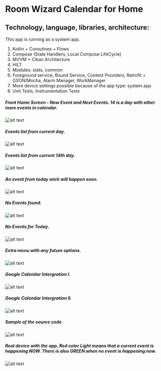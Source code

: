 # Room Wizard Calendar for Home
## Technology, language, libraries, architecture:
This app is running as a system app.
1. Kotlin + Coroutines + Flows
2. Compose (State Handlers, Local Compose LifeCycle)
3. MVVM + Clean Architecture
4. HILT
5. Modules: stats, common
6. Foreground service, Bound Service, Content Providers, Retrofit + GSON/Mocha, Alarm Manager, WorkManager
7. More device settings possible because of the app type: system app
8. Unit Tests, Instrumentation Tests 

##### Front Home Screen - Now Event and Next Events. 14 is a day with other more events in calendar.
![alt text](https://roomwizard.hagau.ro/roomwizard-screens/roomwizard-events-front-page.png)
##### Events list from current day.
![alt text](https://roomwizard.hagau.ro/roomwizard-screens/roomwizard-events-events-page.png)
##### Events list from current 14th day.
![alt text](https://roomwizard.hagau.ro/roomwizard-screens/roomwizard-events-events-2-page.png)
##### An event from today wich will happen soon.
![alt text](https://roomwizard.hagau.ro/roomwizard-screens/roomwizard-events-front-page-soon.png)
##### No Events found.
![alt text](https://roomwizard.hagau.ro/roomwizard-screens/roomwizard-no-events-events-page.png)
##### No Events for Today.
![alt text](https://roomwizard.hagau.ro/roomwizard-screens/roomwizard-no-events-front-page.png)
##### Extra menu with any future options.
![alt text](https://roomwizard.hagau.ro/roomwizard-screens/roomwizard-no-events-front-page-left-menu-opened.png)
##### Google Calendar Intergration I.
![alt text](https://roomwizard.hagau.ro/roomwizard-screens/roomwizard-google-calendar-add-event.png)
##### Google Calendar Intergration II.
![alt text](https://roomwizard.hagau.ro/roomwizard-screens/roomwizard-google-calendar-list-event.png)
##### Sample of the source code
![alt text](https://roomwizard.hagau.ro/roomwizard-screens/sample-of-code-architecture.png)
##### Real device with the app. Red color Light means that a current event is happening NOW. There is also GREEN when no event is happening now.
![alt text](https://roomwizard.hagau.ro/roomwizard-screens/roomwizard-realdevice-led-red-event-in-progress.jpg)
